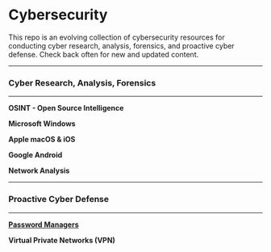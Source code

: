 # Cybersecurity

This repo is an evolving collection of cybersecurity resources for conducting cyber research, analysis, forensics, and proactive cyber defense.  Check back often for new and updated content.

---
### Cyber Research, Analysis, Forensics
---

**OSINT - Open Source Intelligence**

**Microsoft Windows**

**Apple macOS & iOS**

**Google Android**

**Network Analysis**


---
### Proactive Cyber Defense
---

[**Password Managers**](./ProactiveCyberDefense/PasswordManagers.md)

**Virtual Private Networks (VPN)**

